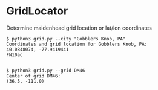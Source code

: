 # GridLocator
Determine maidenhead grid location or lat/lon coordinates


    $ python3 grid.py --city "Gobblers Knob, PA"
    Coordinates and grid location for Gobblers Knob, PA:
    40.0848074, -77.9419441
    FN10ac


    $ python3 grid.py --grid DM46
    Center of grid DM46:
    (36.5, -111.0)

